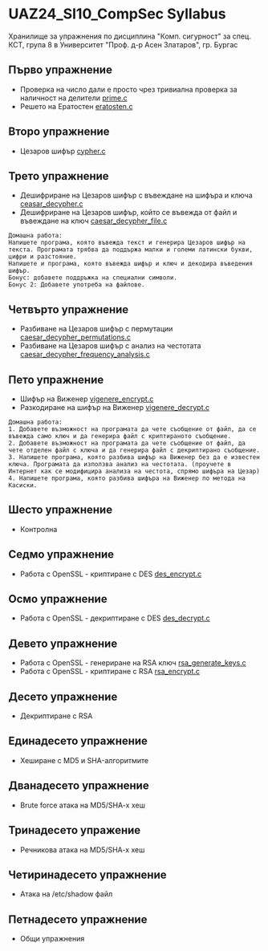 # UAZ24_SI10_CompSec Syllabus

Хранилище за упражнения по дисциплина "Комп. сигурност" за спец. КСТ, група 8 в Университет "Проф. д-р Асен Златаров", гр. Бургас

## Първо упражнение
- Проверка на число дали е просто чрез тривиална проверка за наличност на делители [prime.c](https://github.com/peshopbs2/UAZ24_SI10_CompSec/blob/main/prime.c)
- Решето на Ератостен [eratosten.c](https://github.com/peshopbs2/UAZ24_SI10_CompSec/blob/main/eratosten.c)

## Второ упражнение
- Цезаров шифър [cypher.c](https://github.com/peshopbs2/UAZ24_SI10_CompSec/blob/main/cypher.c)

## Трето упражнение
- Дешифриране на Цезаров шифър с въвеждане на шифъра и ключа [ceasar_decypher.c](https://github.com/peshopbs2/UAZ24_SI10_CompSec/blob/main/ceasar_decypher.c)
- Дешифриране на Цезаров шифър, който се въвежда от файл и въвеждане на ключ [caesar_decypher_file.c](https://github.com/peshopbs2/UAZ24_SI10_CompSec/blob/main/caesar_decypher_file.c)

```
Домашна работа:
Напишете програма, която въвежда текст и генерира Цезаров шифър на текста. Програмата трябва да поддържа малки и големи латински букви, цифри и разстояние.
Напишете и програма, която въвежда шифър и ключ и декодира въведения шифър.
Бонус: добавете поддръжка на специални символи.
Бонус 2: Добавете употреба на файлове.
```

## Четвърто упражнение
- Разбиване на Цезаров шифър с пермутации [caesar_decypher_permutations.c](https://github.com/peshopbs2/UAZ24_SI10_CompSec/blob/main/caesar_decypher_permutations.c)
- Разбиване на Цезаров шифър с анализ на честотата [caesar_decypher_frequency_analysis.c](https://github.com/peshopbs2/UAZ24_SI10_CompSec/blob/main/caesar_decypher_frequency_analysis.c)

## Пето упражнение
- Шифър на Виженер [vigenere_encrypt.c](https://github.com/peshopbs2/UAZ24_SI10_CompSec/blob/main/vigenere_encrypt.c)
- Разкодиране на шифър на Виженер [vigenere_decrypt.c](https://github.com/peshopbs2/UAZ24_SI10_CompSec/blob/main/vigenere_decrypt.c)

```
Домашна работа:
1. Добавете възможност на програмата да чете съобщение от файл, да се въвежда само ключ и да генерира файл с криптираното съобщение.
2. Добавете възможност на програмата да чете съобщение от файл, да чете отделен файл с ключа и да генерира файл с декриптирано съобщение.
3. Напишете програма, която разбива шифър на Виженер без да е известен ключа. Програмата да използва анализ на честотата. (проучете в Интернет как се модифицира анализа на честота, спрямо шифъра на Цезар)
4. Напишете програма, която разбива шифъра на Виженер по метода на Касиски.
```

## Шесто упражнение
- Контролна

## Седмо упражнение
- Работа с OpenSSL - криптиране с DES [des_encrypt.c](https://github.com/peshopbs2/UAZ24_SI10_CompSec/blob/main/des_encrypt.c)

## Осмо упражнение
- Работа с OpenSSL - декриптиране с DES [des_decrypt.c](https://github.com/peshopbs2/UAZ24_SI10_CompSec/blob/main/des_decrypt.c)

## Девето упражнение
- Работа с OpenSSL - генериране на RSA ключ [rsa_generate_keys.c](https://github.com/peshopbs2/UAZ24_SI10_CompSec/blob/main/rsa_generate_keys.c)
- Работа с OpenSSL - криптиране с RSA [rsa_encrypt.c](https://github.com/peshopbs2/UAZ24_SI10_CompSec/blob/main/rsa_encrypt.c)

## Десето упражнение
- Декриптиране с RSA

## Единадесето упражнение
- Хеширане с MD5 и SHA-алгоритмите

## Дванадесето упражнение
- Brute force атака на MD5/SHA-x хеш

## Тринадесето упражение
- Речникова атака на MD5/SHA-x хеш

## Четиринадесето упражнение
- Атака на /etc/shadow файл

## Петнадесето упражнение
- Общи упражнения
